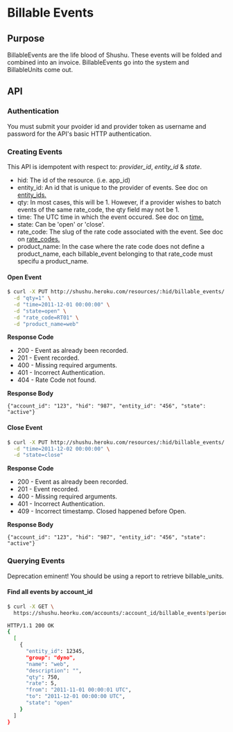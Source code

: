 # Billable Events

## Purpose

BillableEvents are the life blood of Shushu. These events will be folded and
combined into an invoice. BillableEvents go into the system and BillableUnits
come out.

## API

### Authentication

You must submit your pvoider id and provider token as username and password for
the API's basic HTTP authentication.

### Creating Events

This API is idempotent with respect to: *provider_id*, *entity_id* & *state*.

* hid: The id of the resource. (i.e. app_id)
* entity_id: An id that is unique to the provider of events. See doc on [entity_ids.](https://github.com/heroku/shushu/tree/master/doc)
* qty: In most cases, this will be 1. However, if a provider wishes to batch events of the same rate_code, the qty field may not be 1.
* time: The UTC time in which the event occured. See doc on [time.](https://github.com/heroku/shushu/tree/master/doc)
* state: Can be 'open' or 'close'.
* rate_code: The slug of the rate code associated with the event. See doc on [rate_codes.](https://github.com/heroku/shushu/blob/master/doc/rate_code_api.md)
* product_name: In the case where the rate code does not define a product_name, each billable_event belonging to that rate_code must specifu a product_name.

#### Open Event

```bash
$ curl -X PUT http://shushu.heroku.com/resources/:hid/billable_events/:entity_id \
  -d "qty=1" \
  -d "time=2011-12-01 00:00:00" \
  -d "state=open" \
  -d "rate_code=RT01" \
  -d "product_name=web"
```

**Response Code**

* 200 - Event as already been recorded.
* 201 - Event recorded.
* 400 - Missing required arguments.
* 401 - Incorrect Authentication.
* 404 - Rate Code not found.

**Response Body**

```
{"account_id": "123", "hid": "987", "entity_id": "456", "state": "active"}
```


#### Close Event

```bash
$ curl -X PUT http://shushu.heroku.com/resources/:hid/billable_events/:entity_id \
  -d "time=2011-12-02 00:00:00" \
  -d "state=close"
```

**Response Code**

* 200 - Event as already been recorded.
* 201 - Event recorded.
* 400 - Missing required arguments.
* 401 - Incorrect Authentication.
* 409 - Incorrect timestamp. Closed happened before Open.

**Response Body**

```
{"account_id": "123", "hid": "987", "entity_id": "456", "state": "active"}
```

### Querying Events

Deprecation eminent! You should be using a report to retrieve billable_units.

#### Find all events by account_id

```bash
$ curl -X GET \
  https://shushu.heorku.com/accounts/:account_id/billable_events?period_start=2011-11-01&period_end=2011-12-01

HTTP/1.1 200 OK
{
  [
    {
      "entity_id": 12345,
      "group": "dyno",
      "name": "web",
      "description": "",
      "qty": 750,
      "rate": 5,
      "from": "2011-11-01 00:00:01 UTC",
      "to": "2011-12-01 00:00:00 UTC",
      "state": "open"
    }
  ]
}
```

